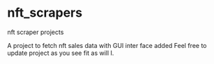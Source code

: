# nft_scrapers
nft scraper projects

A project to fetch nft sales data with GUI inter face added
Feel free to update project as you see fit as will I.
